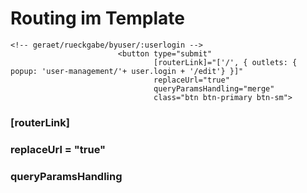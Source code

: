 Routing im Template
===================

```
<!-- geraet/rueckgabe/byuser/:userlogin -->
                        <button type="submit"
                                [routerLink]="['/', { outlets: { popup: 'user-management/'+ user.login + '/edit'} }]"
                                replaceUrl="true"
                                queryParamsHandling="merge"
                                class="btn btn-primary btn-sm">
```


### [routerLink]

### replaceUrl = "true"

### queryParamsHandling